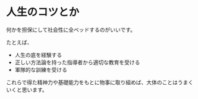 # 人生のコツとか

何かを担保にして社会性に全ベッドするのがいいです。

たとえば、  

- 人生の底を経験する
- 正しい方法論を持った指導者から適切な教育を受ける
- 軍隊的な訓練を受ける

これらで得た精神力や基礎能力をもとに物事に取り組めば、大体のことはうまくいくと思います。
